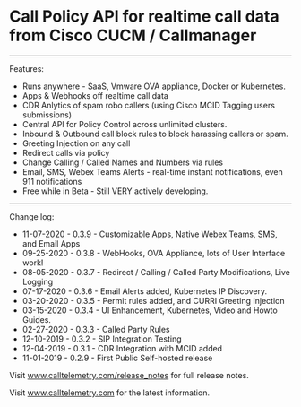 # Call Policy API for realtime call data from Cisco CUCM / Callmanager

---
Features:

* Runs anywhere - SaaS, Vmware OVA appliance, Docker or Kubernetes.
* Apps & Webhooks off realtime call data
* CDR Anlytics of spam robo callers (using Cisco MCID Tagging users submissions)
* Central API for Policy Control across unlimited clusters.
* Inbound & Outbound call block rules to block harassing callers or spam.
* Greeting Injection on any call
* Redirect calls via policy
* Change Calling / Called Names and Numbers via rules
* Email, SMS, Webex Teams Alerts - real-time instant notifications, even 911 notifications
* Free while in Beta -  Still VERY actively developing.

---

Change log:
* 11-07-2020 - 0.3.9 - Customizable Apps, Native Webex Teams, SMS, and Email Apps
* 09-25-2020 - 0.3.8 - WebHooks, OVA Appliance, lots of User Interface work!
* 08-05-2020 - 0.3.7 - Redirect / Calling / Called Party Modifications, Live Logging
* 07-17-2020 - 0.3.6 - Email Alerts added, Kubernetes IP Discovery.
* 03-20-2020 - 0.3.5 - Permit rules added, and CURRI Greeting Injection
* 03-15-2020 - 0.3.4 - UI Enhancement, Kubernetes, Video and Howto Guides.
* 02-27-2020 - 0.3.3 - Called Party Rules
* 12-10-2019 - 0.3.2 - SIP Integration Testing
* 12-04-2019 - 0.3.1 - CDR Integration with MCID added
* 11-01-2019 - 0.2.9 - First Public Self-hosted release

Visit www.calltelemetry.com/release_notes for full release notes.

Visit www.calltelemetry.com for the latest information.
